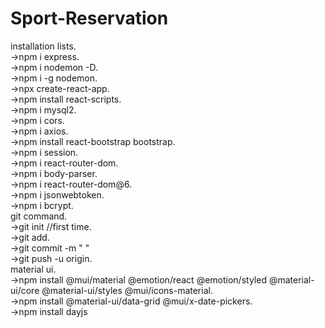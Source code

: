 # Sport-Reservation
installation lists.   
->npm i express.   
->npm i nodemon -D.   
->npm i -g nodemon.   
->npx create-react-app.   
->npm install react-scripts.   
->npm i mysql2.   
->npm i cors.   
->npm i axios.   
->npm install react-bootstrap bootstrap.   
->npm i session.   
->npm i react-router-dom.   
->npm i body-parser.   
->npm i react-router-dom@6.   
->npm i jsonwebtoken.   
->npm i bcrypt.   
git command.   
->git init //first time.   
->git add.   
->git commit -m " "    
->git push -u origin.   
material ui.   
->npm install @mui/material @emotion/react @emotion/styled @material-ui/core @material-ui/styles @mui/icons-material.   
->npm install @material-ui/data-grid @mui/x-date-pickers.   
->npm install dayjs
